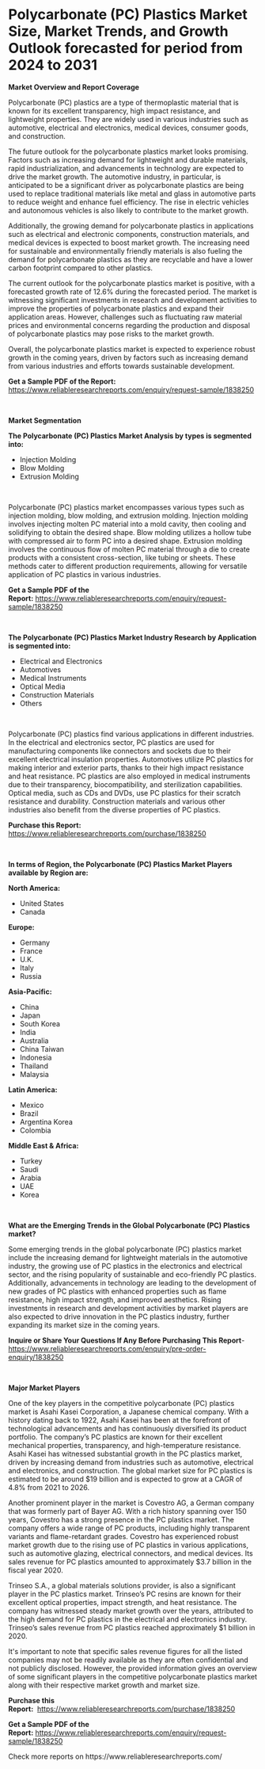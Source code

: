 <p><h1>Polycarbonate (PC) Plastics Market Size, Market Trends, and Growth Outlook forecasted for period from 2024 to 2031</h1></p><p><strong>Market Overview and Report Coverage</strong></p>
<p><p>Polycarbonate (PC) plastics are a type of thermoplastic material that is known for its excellent transparency, high impact resistance, and lightweight properties. They are widely used in various industries such as automotive, electrical and electronics, medical devices, consumer goods, and construction.</p><p>The future outlook for the polycarbonate plastics market looks promising. Factors such as increasing demand for lightweight and durable materials, rapid industrialization, and advancements in technology are expected to drive the market growth. The automotive industry, in particular, is anticipated to be a significant driver as polycarbonate plastics are being used to replace traditional materials like metal and glass in automotive parts to reduce weight and enhance fuel efficiency. The rise in electric vehicles and autonomous vehicles is also likely to contribute to the market growth.</p><p>Additionally, the growing demand for polycarbonate plastics in applications such as electrical and electronic components, construction materials, and medical devices is expected to boost market growth. The increasing need for sustainable and environmentally friendly materials is also fueling the demand for polycarbonate plastics as they are recyclable and have a lower carbon footprint compared to other plastics.</p><p>The current outlook for the polycarbonate plastics market is positive, with a forecasted growth rate of 12.6% during the forecasted period. The market is witnessing significant investments in research and development activities to improve the properties of polycarbonate plastics and expand their application areas. However, challenges such as fluctuating raw material prices and environmental concerns regarding the production and disposal of polycarbonate plastics may pose risks to the market growth.</p><p>Overall, the polycarbonate plastics market is expected to experience robust growth in the coming years, driven by factors such as increasing demand from various industries and efforts towards sustainable development.</p></p>
<p><strong>Get a Sample PDF of the Report:</strong> <a href="https://www.reliableresearchreports.com/enquiry/request-sample/1838250">https://www.reliableresearchreports.com/enquiry/request-sample/1838250</a></p>
<p>&nbsp;</p>
<p><strong>Market Segmentation</strong></p>
<p><strong>The Polycarbonate (PC) Plastics Market Analysis by types is segmented into:</strong></p>
<p><ul><li>Injection Molding</li><li>Blow Molding</li><li>Extrusion Molding</li></ul></p>
<p>&nbsp;</p>
<p><p>Polycarbonate (PC) plastics market encompasses various types such as injection molding, blow molding, and extrusion molding. Injection molding involves injecting molten PC material into a mold cavity, then cooling and solidifying to obtain the desired shape. Blow molding utilizes a hollow tube with compressed air to form PC into a desired shape. Extrusion molding involves the continuous flow of molten PC material through a die to create products with a consistent cross-section, like tubing or sheets. These methods cater to different production requirements, allowing for versatile application of PC plastics in various industries.</p></p>
<p><strong>Get a Sample PDF of the Report:</strong>&nbsp;<a href="https://www.reliableresearchreports.com/enquiry/request-sample/1838250">https://www.reliableresearchreports.com/enquiry/request-sample/1838250</a></p>
<p>&nbsp;</p>
<p><strong>The Polycarbonate (PC) Plastics Market Industry Research by Application is segmented into:</strong></p>
<p><ul><li>Electrical and Electronics</li><li>Automotives</li><li>Medical Instruments</li><li>Optical Media</li><li>Construction Materials</li><li>Others</li></ul></p>
<p>&nbsp;</p>
<p><p>Polycarbonate (PC) plastics find various applications in different industries. In the electrical and electronics sector, PC plastics are used for manufacturing components like connectors and sockets due to their excellent electrical insulation properties. Automotives utilize PC plastics for making interior and exterior parts, thanks to their high impact resistance and heat resistance. PC plastics are also employed in medical instruments due to their transparency, biocompatibility, and sterilization capabilities. Optical media, such as CDs and DVDs, use PC plastics for their scratch resistance and durability. Construction materials and various other industries also benefit from the diverse properties of PC plastics.</p></p>
<p><strong>Purchase this Report:</strong>&nbsp; <a href="https://www.reliableresearchreports.com/purchase/1838250">https://www.reliableresearchreports.com/purchase/1838250</a></p>
<p>&nbsp;</p>
<p><strong>In terms of Region, the Polycarbonate (PC) Plastics Market Players available by Region are:</strong></p>
<p>
    <p> <strong> North America: </strong>
        <ul>
            <li>United States</li>
            <li>Canada</li>
        </ul>
        </p> 
    <p> <strong> Europe: </strong>
        <ul>
            <li>Germany</li>
            <li>France</li>
            <li>U.K.</li>
            <li>Italy</li>
            <li>Russia</li>
        </ul>
        </p> 
    <p> <strong> Asia-Pacific: </strong>
        <ul>
            <li>China</li>
            <li>Japan</li>
            <li>South Korea</li>
            <li>India</li>
            <li>Australia</li>
            <li>China Taiwan</li>
            <li>Indonesia</li>
            <li>Thailand</li>
            <li>Malaysia</li>
        </ul>
        </p> 
    <p> <strong> Latin America: </strong>
        <ul>
            <li>Mexico</li>
            <li>Brazil</li>
            <li>Argentina Korea</li>
            <li>Colombia</li>
        </ul>
        </p> 
    <p> <strong> Middle East & Africa: </strong>
        <ul>
            <li>Turkey</li>
            <li>Saudi</li>
            <li>Arabia</li>
            <li>UAE</li>
            <li>Korea</li>
        </ul>
    </p>
    </p>
<p>&nbsp;</p>
<p><strong>What are the Emerging Trends in the Global Polycarbonate (PC) Plastics market?</strong></p>
<p><p>Some emerging trends in the global polycarbonate (PC) plastics market include the increasing demand for lightweight materials in the automotive industry, the growing use of PC plastics in the electronics and electrical sector, and the rising popularity of sustainable and eco-friendly PC plastics. Additionally, advancements in technology are leading to the development of new grades of PC plastics with enhanced properties such as flame resistance, high impact strength, and improved aesthetics. Rising investments in research and development activities by market players are also expected to drive innovation in the PC plastics industry, further expanding its market size in the coming years.</p></p>
<p><strong>Inquire or Share Your Questions If Any Before Purchasing This Report</strong>- <a href="https://www.reliableresearchreports.com/enquiry/pre-order-enquiry/1838250">https://www.reliableresearchreports.com/enquiry/pre-order-enquiry/1838250</a></p>
<p>&nbsp;</p>
<p><strong>Major Market Players</strong></p>
<p><p>One of the key players in the competitive polycarbonate (PC) plastics market is Asahi Kasei Corporation, a Japanese chemical company. With a history dating back to 1922, Asahi Kasei has been at the forefront of technological advancements and has continuously diversified its product portfolio. The company’s PC plastics are known for their excellent mechanical properties, transparency, and high-temperature resistance. Asahi Kasei has witnessed substantial growth in the PC plastics market, driven by increasing demand from industries such as automotive, electrical and electronics, and construction. The global market size for PC plastics is estimated to be around $19 billion and is expected to grow at a CAGR of 4.8% from 2021 to 2026.</p><p>Another prominent player in the market is Covestro AG, a German company that was formerly part of Bayer AG. With a rich history spanning over 150 years, Covestro has a strong presence in the PC plastics market. The company offers a wide range of PC products, including highly transparent variants and flame-retardant grades. Covestro has experienced robust market growth due to the rising use of PC plastics in various applications, such as automotive glazing, electrical connectors, and medical devices. Its sales revenue for PC plastics amounted to approximately $3.7 billion in the fiscal year 2020.</p><p>Trinseo S.A., a global materials solutions provider, is also a significant player in the PC plastics market. Trinseo’s PC resins are known for their excellent optical properties, impact strength, and heat resistance. The company has witnessed steady market growth over the years, attributed to the high demand for PC plastics in the electrical and electronics industry. Trinseo’s sales revenue from PC plastics reached approximately $1 billion in 2020.</p><p>It's important to note that specific sales revenue figures for all the listed companies may not be readily available as they are often confidential and not publicly disclosed. However, the provided information gives an overview of some significant players in the competitive polycarbonate plastics market along with their respective market growth and market size.</p></p>
<p><strong>Purchase this Report:</strong>&nbsp;&nbsp;<a href="https://www.reliableresearchreports.com/purchase/1838250">https://www.reliableresearchreports.com/purchase/1838250</a></p>
<p></p>
<p><strong>Get a Sample PDF of the Report:</strong>&nbsp;<a href="https://www.reliableresearchreports.com/enquiry/request-sample/1838250">https://www.reliableresearchreports.com/enquiry/request-sample/1838250</a></p>
<p>Check more reports on https://www.reliableresearchreports.com/</p>